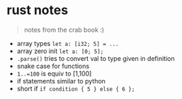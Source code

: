 # rust notes

> notes from the crab book :)

* array types `let a: [i32; 5] = ...`
* array zero init `let a: [0; 5];`
* `.parse()` tries to convert val to type given in definition
* snake case for functions
* `1..=100` is equiv to [1,100]
* if statements similar to python
* short if `if condition { 5 } else { 6 };`
